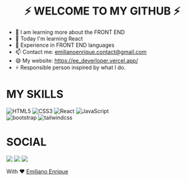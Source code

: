 <h1 align="center" />⚡ WELCOME TO MY GITHUB ⚡</h1>

- 🔭 I am learning more about the FRONT END
- 🌱 Today I'm learning React
- 💬 Experience in FRONT END languages
- 📫 Contact me: emilianoenrique.contact@gmail.com
- 😄 My website: https://ee_deverloper.vercel.app/
- ⚡ Responsible person inspired by what I do.

<h1/>MY SKILLS</h1>

![HTML5](https://img.shields.io/badge/html%205-grey?style=for-the-badge&logo=html5&logoColor=white&labelColor=4550e6)
![CSS3](https://img.shields.io/badge/css%203-grey?style=for-the-badge&logo=css3&logoColor=white&labelColor=4550e6)
![React](https://img.shields.io/badge/react-grey?style=for-the-badge&logo=react&logoColor=white&labelColor=4550e6)
![JavaScript](https://img.shields.io/badge/-JavaScript-grey?style=for-the-badge&logo=javascript&logoColor=white&labelColor=4550e6)
<br>
![bootstrap](https://img.shields.io/badge/-bootstrap-grey?style=for-the-badge&logo=bootstrap&logoColor=white&labelColor=4550e6)
![tailwindcss](https://img.shields.io/badge/Tailwind%20css-grey?style=for-the-badge&logo=tailwindcss&logoColor=white&labelColor=4550e6)

<h1/>SOCIAL</h1>

<a href="https://www.instagram.com/teen_developer/"><img src="https://img.shields.io/badge/Linkendin%20-white?style=for-the-badge&logo=linkedin&logoColor=1a1a1a"/></a>
<a href="https://www.instagram.com/teen_developer/"><img src="https://img.shields.io/badge/Twitter%20-white?style=for-the-badge&logo=twitter&logoColor=1a1a1a"/></a>
<a href="https://www.instagram.com/teen_developer/"><img src="https://img.shields.io/badge/Facebook%20-white?style=for-the-badge&logo=facebook&logoColor=1a1a1a"/></a>




With ❤️ [Emiliano Enrique](https://twitter.com/ee_deverloper)
